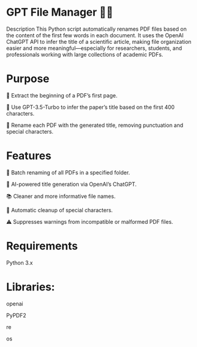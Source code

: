 # GPT File Manager 📄🤖
Description
This Python script automatically renames PDF files based on the content of the first few words in each document. It uses the OpenAI ChatGPT API to infer the title of a scientific article, making file organization easier and more meaningful—especially for researchers, students, and professionals working with large collections of academic PDFs.

# Purpose
📄 Extract the beginning of a PDF’s first page.

🧠 Use GPT-3.5-Turbo to infer the paper’s title based on the first 400 characters.

📝 Rename each PDF with the generated title, removing punctuation and special characters.

# Features
🔁 Batch renaming of all PDFs in a specified folder.

🧠 AI-powered title generation via OpenAI’s ChatGPT.

📚 Cleaner and more informative file names.

🧹 Automatic cleanup of special characters.

⚠️ Suppresses warnings from incompatible or malformed PDF files.

# Requirements
Python 3.x

# Libraries:

openai

PyPDF2

re

os
